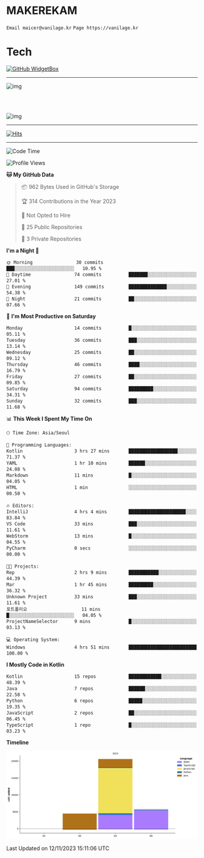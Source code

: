 # MAKEREKAM

`Email maicer@vanilage.kr`
`Page https://vanilage.kr`

# Tech

[![GitHub WidgetBox](https://github-widgetbox.vercel.app/api/skills?languages=python,js,ts,c,cpp,cs,java,kotlin,bash,md,html,css,xml,yaml,swift,powershell,json,R,SQL,php&tools=git,npm,gradle,nodejs,vercel,nginx&includeNames=true&theme=darkmode)](https://github.com/Jurredr/github-widgetbox)

---

![img](https://github-readme-stats.vercel.app/api/top-langs/?username=MAKEREKAM&layout=compact&theme=gruvbox)

<br>
<br>

![img](https://github-readme-stats.vercel.app/api/?username=MAKEREKAM&layout=compact&theme=gruvbox)

---

[![Hits](https://hits.seeyoufarm.com/api/count/incr/badge.svg?url=https%3A%2F%2Fgithub.com%2FMAKEREKAM&count_bg=%234A49D1&title_bg=%23555555&icon=&icon_color=%23E7E7E7&title=방문&edge_flat=false)](https://hits.seeyoufarm.com)

---

<!--START_SECTION:waka-->
![Code Time](http://img.shields.io/badge/Code%20Time-76%20hrs%2036%20mins-blue)

![Profile Views](http://img.shields.io/badge/Profile%20Views-0-blue)

**🐱 My GitHub Data** 

> 📦 962 Bytes Used in GitHub's Storage 
 > 
> 🏆 314 Contributions in the Year 2023
 > 
> 🚫 Not Opted to Hire
 > 
> 📜 25 Public Repositories 
 > 
> 🔑 3 Private Repositories 
 > 
**I'm a Night 🦉** 

```text
🌞 Morning                30 commits          ███░░░░░░░░░░░░░░░░░░░░░░   10.95 % 
🌆 Daytime                74 commits          ███████░░░░░░░░░░░░░░░░░░   27.01 % 
🌃 Evening                149 commits         ██████████████░░░░░░░░░░░   54.38 % 
🌙 Night                  21 commits          ██░░░░░░░░░░░░░░░░░░░░░░░   07.66 % 
```
📅 **I'm Most Productive on Saturday** 

```text
Monday                   14 commits          █░░░░░░░░░░░░░░░░░░░░░░░░   05.11 % 
Tuesday                  36 commits          ███░░░░░░░░░░░░░░░░░░░░░░   13.14 % 
Wednesday                25 commits          ██░░░░░░░░░░░░░░░░░░░░░░░   09.12 % 
Thursday                 46 commits          ████░░░░░░░░░░░░░░░░░░░░░   16.79 % 
Friday                   27 commits          ██░░░░░░░░░░░░░░░░░░░░░░░   09.85 % 
Saturday                 94 commits          █████████░░░░░░░░░░░░░░░░   34.31 % 
Sunday                   32 commits          ███░░░░░░░░░░░░░░░░░░░░░░   11.68 % 
```


📊 **This Week I Spent My Time On** 

```text
🕑︎ Time Zone: Asia/Seoul

💬 Programming Languages: 
Kotlin                   3 hrs 27 mins       ██████████████████░░░░░░░   71.37 % 
YAML                     1 hr 10 mins        ██████░░░░░░░░░░░░░░░░░░░   24.08 % 
Markdown                 11 mins             █░░░░░░░░░░░░░░░░░░░░░░░░   04.05 % 
HTML                     1 min               ░░░░░░░░░░░░░░░░░░░░░░░░░   00.50 % 

🔥 Editors: 
IntelliJ                 4 hrs 4 mins        █████████████████████░░░░   83.84 % 
VS Code                  33 mins             ███░░░░░░░░░░░░░░░░░░░░░░   11.61 % 
WebStorm                 13 mins             █░░░░░░░░░░░░░░░░░░░░░░░░   04.55 % 
PyCharm                  0 secs              ░░░░░░░░░░░░░░░░░░░░░░░░░   00.00 % 

🐱‍💻 Projects: 
Rep                      2 hrs 9 mins        ███████████░░░░░░░░░░░░░░   44.39 % 
Mar                      1 hr 45 mins        █████████░░░░░░░░░░░░░░░░   36.32 % 
Unknown Project          33 mins             ███░░░░░░░░░░░░░░░░░░░░░░   11.61 % 
포트폴리오                    11 mins             █░░░░░░░░░░░░░░░░░░░░░░░░   04.05 % 
ProjectNameSelector      9 mins              █░░░░░░░░░░░░░░░░░░░░░░░░   03.13 % 

💻 Operating System: 
Windows                  4 hrs 51 mins       █████████████████████████   100.00 % 
```

**I Mostly Code in Kotlin** 

```text
Kotlin                   15 repos            ████████████░░░░░░░░░░░░░   48.39 % 
Java                     7 repos             ██████░░░░░░░░░░░░░░░░░░░   22.58 % 
Python                   6 repos             █████░░░░░░░░░░░░░░░░░░░░   19.35 % 
JavaScript               2 repos             ██░░░░░░░░░░░░░░░░░░░░░░░   06.45 % 
TypeScript               1 repo              █░░░░░░░░░░░░░░░░░░░░░░░░   03.23 % 
```



**Timeline**

![Lines of Code chart](https://raw.githubusercontent.com/MAKEREKAM/MAKEREKAM/main/assets/bar_graph.png)


 Last Updated on 12/11/2023 15:11:06 UTC
<!--END_SECTION:waka-->
